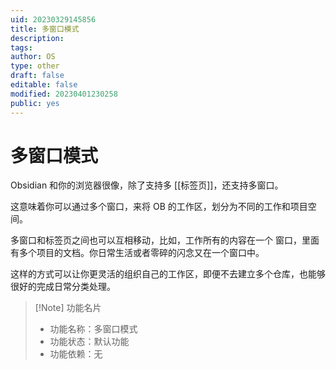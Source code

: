 ```yaml
---
uid: 20230329145856
title: 多窗口模式
description: 
tags: 
author: OS
type: other
draft: false
editable: false
modified: 20230401230258
public: yes
---
```


# 多窗口模式

Obsidian 和你的浏览器很像，除了支持多 [[标签页]]，还支持多窗口。

这意味着你可以通过多个窗口，来将 OB 的工作区，划分为不同的工作和项目空间。

多窗口和标签页之间也可以互相移动，比如，工作所有的内容在一个 窗口，里面有多个项目的文档。你日常生活或者零碎的闪念又在一个窗口中。

这样的方式可以让你更灵活的组织自己的工作区，即便不去建立多个仓库，也能够很好的完成日常分类处理。

> [!Note] 功能名片
> - 功能名称：多窗口模式
> - 功能状态：默认功能
> - 功能依赖：无